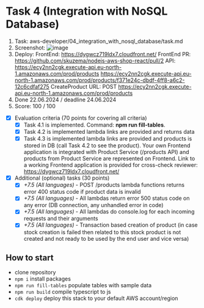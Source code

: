 # Task 4 (Integration with NoSQL Database)

1. Task: aws-developer/04_integration_with_nosql_database/task.md
2. Screenshot:
   ![image](https://github.com/skuzema/aws-backend/assets/70452303/8a1c87ed-3b22-4ea7-819c-3f52a32850f3)
3. Deploy:
   FrontEnd:
   https://dygwcz719ldx7.cloudfront.net/
   FrontEnd PR:
   https://github.com/skuzema/nodejs-aws-shop-react/pull/2
   API:
   https://ecy2nn2cgk.execute-api.eu-north-1.amazonaws.com/prod/products
   https://ecy2nn2cgk.execute-api.eu-north-1.amazonaws.com/prod/products/f371e24c-dbdf-4ff8-a6c2-12c6cdfaf275
   CreateProduct URL:
   POST https://ecy2nn2cgk.execute-api.eu-north-1.amazonaws.com/prod/products
4. Done 22.06.2024 / deadline 24.06.2024
5. Score: 100 / 100

- [x] Evaluation criteria (70 points for covering all criteria)
  - [x] Task 4.1 is implemented. Command: **npm run fill-tables**.
  - [x] Task 4.2 is implemented lambda links are provided and returns data
  - [x] Task 4.3 is implemented lambda links are provided and products is stored in DB (call Task 4.2 to see the product). Your own Frontend application is integrated with Product Service (/products API) and products from Product Service are represented on Frontend. Link to a working Frontend application is provided for cross-check reviewer: https://dygwcz719ldx7.cloudfront.net/
- [x] Additional (optional) tasks (30 points)
  - [x] _+7.5 (All languages)_ - POST /products lambda functions returns error 400 status code if product data is invalid
  - [x] _+7.5 (All languages)_ - All lambdas return error 500 status code on any error (DB connection, any unhandled error in code)
  - [x] _+7.5 (All languages)_ - All lambdas do console.log for each incoming requests and their arguments
  - [x] _+7.5 (All languages)_ - Transaction based creation of product (in case stock creation is failed then related to this stock product is not created and not ready to be used by the end user and vice versa)

## How to start

- clone repository
- `npm i` install packages
- `npm run fill-tables` populate tables with sample data
- `npm run build` compile typescript to js
- `cdk deploy` deploy this stack to your default AWS account/region
